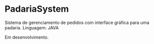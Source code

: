 # PadariaSystem
Sistema de gerenciamento de pedidos com interface gráfica para uma padaria. 
Linguagem: JAVA

Em desenvolvimento.
